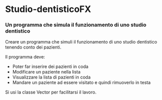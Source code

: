 # Studio-dentisticoFX
### Un programma che simula il funzionamento di uno studio dentistico

Creare un programma che simuli il funzionamento di uno studio dentistico tenendo conto dei pazienti.

Il programma deve:
- Poter far inserire dei pazienti in coda
- Modificare un paziente nella lista
- Visualizzare la lista di pazienti in coda
- Mandare un paziente ad essere visitato e quindi rimuoverlo in testa

Si usi la classe Vector per facilitarsi il lavoro.
